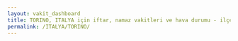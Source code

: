 ```yaml
---
layout: vakit_dashboard
title: TORINO, ITALYA için iftar, namaz vakitleri ve hava durumu - ilçe/eyalet seç
permalink: /ITALYA/TORINO/
---
```


<script type="text/javascript">
  var GLOBAL_COUNTRY = 'ITALYA';
  var GLOBAL_CITY = 'TORINO';
  var GLOBAL_STATE = '';
  var lat = 72;
  var lon = 21;
</script>
